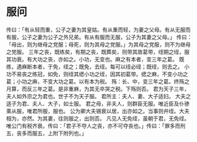 # 服问
传曰：「有从轻而重，公子之妻为其皇姑。有从重而轻，为妻之父母。有从无服而有服，公子之妻为公子之外兄弟。有从有服而无服，公子为其妻之父母。」
传曰：「母出，则为继母之党服；母死，则为其母之党服。」为其母之党服，则不为继母之党服。
三年之丧，既练矣，有期之丧，既葬矣，则带其故葛带，绖期之绖，服其功衰。有大功之丧，亦如之。小功，无变也。麻之有本者，变三年之葛。
既练，遇麻断本者，于免，绖之；既免，去绖。每可以绖必绖；既绖，则去之。
小功不易丧之练冠，如免，则绖其缌小功之绖，因其初葛带。缌之麻，不变小功之葛；小功之麻，不变大功之葛。以有本为税。
殇：长、中，变三年之葛。终殇之月算，而反三年之葛。是非重麻，为其无卒哭之税。下殇则否。
君为天子三年，夫人如外宗之为君也。世子不为天子服。
君所主：夫人、妻、大子适妇。
大夫之适子为君、夫人、大子，如士服。
君之母，非夫人，则群臣无服。唯近臣及仆骖乘从服，唯君所服，服也。
公为卿大夫锡衰以居，出亦如之。当事则弁绖。大夫相为，亦然。为其妻，往则服之，出则否。
凡见人无免绖，虽朝于君，无免绖。唯公门有税齐衰。传曰：「君子不夺人之丧，亦不可夺丧也。」传曰：「罪多而刑五，丧多而服五，上附下附列也。」
